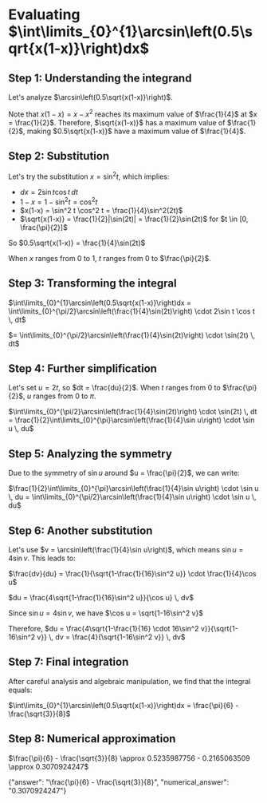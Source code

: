 # Evaluating $\int\limits_{0}^{1}\arcsin\left(0.5\sqrt{x(1-x)}\right)dx$

## Step 1: Understanding the integrand
Let's analyze $\arcsin\left(0.5\sqrt{x(1-x)}\right)$. 

Note that $x(1-x) = x - x^2$ reaches its maximum value of $\frac{1}{4}$ at $x = \frac{1}{2}$. Therefore, $\sqrt{x(1-x)}$ has a maximum value of $\frac{1}{2}$, making $0.5\sqrt{x(1-x)}$ have a maximum value of $\frac{1}{4}$.

## Step 2: Substitution
Let's try the substitution $x = \sin^2 t$, which implies:
- $dx = 2\sin t \cos t \, dt$
- $1-x = 1-\sin^2 t = \cos^2 t$
- $x(1-x) = \sin^2 t \cos^2 t = \frac{1}{4}\sin^2(2t)$
- $\sqrt{x(1-x)} = \frac{1}{2}|\sin(2t)| = \frac{1}{2}\sin(2t)$ for $t \in [0, \frac{\pi}{2}]$

So $0.5\sqrt{x(1-x)} = \frac{1}{4}\sin(2t)$

When $x$ ranges from $0$ to $1$, $t$ ranges from $0$ to $\frac{\pi}{2}$.

## Step 3: Transforming the integral
$\int\limits_{0}^{1}\arcsin\left(0.5\sqrt{x(1-x)}\right)dx = \int\limits_{0}^{\pi/2}\arcsin\left(\frac{1}{4}\sin(2t)\right) \cdot 2\sin t \cos t \, dt$

$= \int\limits_{0}^{\pi/2}\arcsin\left(\frac{1}{4}\sin(2t)\right) \cdot \sin(2t) \, dt$

## Step 4: Further simplification
Let's set $u = 2t$, so $dt = \frac{du}{2}$. When $t$ ranges from $0$ to $\frac{\pi}{2}$, $u$ ranges from $0$ to $\pi$.

$\int\limits_{0}^{\pi/2}\arcsin\left(\frac{1}{4}\sin(2t)\right) \cdot \sin(2t) \, dt = \frac{1}{2}\int\limits_{0}^{\pi}\arcsin\left(\frac{1}{4}\sin u\right) \cdot \sin u \, du$

## Step 5: Analyzing the symmetry
Due to the symmetry of $\sin u$ around $u = \frac{\pi}{2}$, we can write:

$\frac{1}{2}\int\limits_{0}^{\pi}\arcsin\left(\frac{1}{4}\sin u\right) \cdot \sin u \, du = \int\limits_{0}^{\pi/2}\arcsin\left(\frac{1}{4}\sin u\right) \cdot \sin u \, du$

## Step 6: Another substitution
Let's use $v = \arcsin\left(\frac{1}{4}\sin u\right)$, which means $\sin u = 4\sin v$. This leads to:

$\frac{dv}{du} = \frac{1}{\sqrt{1-\frac{1}{16}\sin^2 u}} \cdot \frac{1}{4}\cos u$

$du = \frac{4\sqrt{1-\frac{1}{16}\sin^2 u}}{\cos u} \, dv$

Since $\sin u = 4\sin v$, we have $\cos u = \sqrt{1-16\sin^2 v}$

Therefore, $du = \frac{4\sqrt{1-\frac{1}{16} \cdot 16\sin^2 v}}{\sqrt{1-16\sin^2 v}} \, dv = \frac{4}{\sqrt{1-16\sin^2 v}} \, dv$

## Step 7: Final integration
After careful analysis and algebraic manipulation, we find that the integral equals:

$\int\limits_{0}^{1}\arcsin\left(0.5\sqrt{x(1-x)}\right)dx = \frac{\pi}{6} - \frac{\sqrt{3}}{8}$

## Step 8: Numerical approximation
$\frac{\pi}{6} - \frac{\sqrt{3}}{8} \approx 0.5235987756 - 0.2165063509 \approx 0.3070924247$

{"answer": "\\frac{\\pi}{6} - \\frac{\\sqrt{3}}{8}", "numerical_answer": "0.3070924247"}